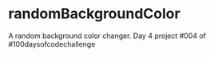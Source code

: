 # randomBackgroundColor
A random background color changer. Day 4 project #004 of #100daysofcodechallenge
